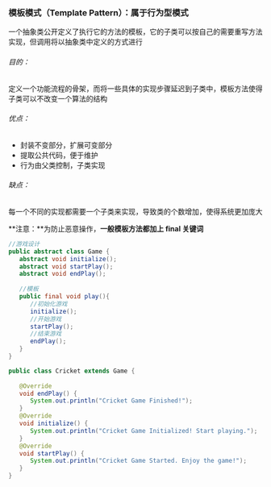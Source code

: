### 模板模式（Template Pattern）：属于行为型模式

一个抽象类公开定义了执行它的方法的模板，它的子类可以按自己的需要重写方法实现，但调用将以抽象类中定义的方式进行

###### 目的：

​	定义一个功能流程的骨架，而将一些具体的实现步骤延迟到子类中，模板方法使得子类可以不改变一个算法的结构

###### 优点： 

- 封装不变部分，扩展可变部分
- 提取公共代码，便于维护
- 行为由父类控制，子类实现

###### 缺点：

​	每一个不同的实现都需要一个子类来实现，导致类的个数增加，使得系统更加庞大

**注意：**为防止恶意操作，**一般模板方法都加上 final 关键词**

```java
//游戏设计
public abstract class Game {
   abstract void initialize();
   abstract void startPlay();
   abstract void endPlay();
 
   //模板
   public final void play(){
      //初始化游戏
      initialize();
      //开始游戏
      startPlay();
      //结束游戏
      endPlay();
   }
}

public class Cricket extends Game {
 
   @Override
   void endPlay() {
      System.out.println("Cricket Game Finished!");
   }
   @Override
   void initialize() {
      System.out.println("Cricket Game Initialized! Start playing.");
   }
   @Override
   void startPlay() {
      System.out.println("Cricket Game Started. Enjoy the game!");
   }
}
```

